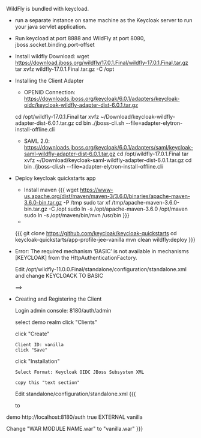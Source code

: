  WildFly is bundled with keycload.
 - run a separate instance on same machine as the Keycloak server to run your java servlet application.
 - Run keycload at port 8888 and WildFly at port 8080, jboss.socket.binding.port-offset

- Install wildfly
  Download: wget https://download.jboss.org/wildfly/17.0.1.Final/wildfly-17.0.1.Final.tar.gz
  tar xvfz wildfly-17.0.1.Final.tar.gz -C /opt


- Installing the Client Adapter
  - OPENID Connection: https://downloads.jboss.org/keycloak/6.0.1/adapters/keycloak-oidc/keycloak-wildfly-adapter-dist-6.0.1.tar.gz

  cd /opt/wildfly-17.0.1.Final
  tar xvfz ~/Download/keycloak-wildfly-adapter-dist-6.0.1.tar.gz
  cd bin
  ./jboss-cli.sh --file=adapter-elytron-install-offline.cli

  - SAML 2.0: https://downloads.jboss.org/keycloak/6.0.1/adapters/saml/keycloak-saml-wildfly-adapter-dist-6.0.1.tar.gz
  cd /opt/wildfly-17.0.1.Final
  tar xvfz ~/Download/keycloak-saml-wildfly-adapter-dist-6.0.1.tar.gz
  cd bin
  ./jboss-cli.sh --file=adapter-elytron-install-offline.cli


- Deploy keycloak quickstarts app
  - Install maven
{{{
    wget https://www-us.apache.org/dist/maven/maven-3/3.6.0/binaries/apache-maven-3.6.0-bin.tar.gz -P /tmp
    sudo tar xf /tmp/apache-maven-3.6.0-bin.tar.gz -C /opt
    sudo ln -s /opt/apache-maven-3.6.0 /opt/maven
    sudo ln -s /opt/maven/bin/mvn /usr/bin
}}}
  -
  {{{
  git clone https://github.com/keycloak/keycloak-quickstarts
  cd keycloak-quickstarts/app-profile-jee-vanilla
  mvn clean wildfly:deploy
  }}}


- Error: The required mechanism ‘BASIC’ is not available in mechanisms [KEYCLOAK] from the HttpAuthenticationFactory.

  Edit /opt/wildfly-11.0.0.Final/standalone/configuration/standalone.xml and change KEYCLOACK TO BASIC

  <mechanism mechanism-name="KEYCLOACK"> ==>  <mechanism mechanism-name="BASIC">

- Creating and Registering the Client

  Login admin console: 8180/auth/admin

    select demo realm
    click "Clients"

    click "Create"

      Client ID: vanilla
      click "Save"

    click "Installation"

      Select Format: Keycloak OIDC JBoss Subsystem XML

      copy this "text section"

  Edit standalone/configuration/standalone.xml
  {{{
    <subsystem xmlns="urn:jboss:domain:keycloak:1.1"/>

    to

<subsystem xmlns="urn:jboss:domain:keycloak:1.1">
  <secure-deployment name="WAR MODULE NAME.war">
    <realm>demo</realm>
    <auth-server-url>http://localhost:8180/auth</auth-server-url>
    <public-client>true</public-client>
    <ssl-required>EXTERNAL</ssl-required>
    <resource>vanilla</resource>
  </secure-deployment>
</subsystem>


Change "WAR MODULE NAME.war" to "vanilla.war"
  }}}

